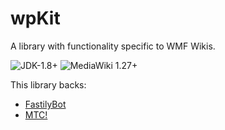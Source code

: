 # wpKit
A library with functionality specific to WMF Wikis.  

![JDK-1.8+](https://upload.wikimedia.org/wikipedia/commons/7/75/Blue_JDK_1.8%2B_Shield_Badge.svg)
![MediaWiki 1.27+](https://upload.wikimedia.org/wikipedia/commons/2/2c/MediaWiki_1.27%2B_Blue_Badge.svg)

This library backs:
* [FastilyBot](https://en.wikipedia.org/wiki/User:FastilyBot)
* [MTC!](https://en.wikipedia.org/wiki/Wikipedia:MTC!)